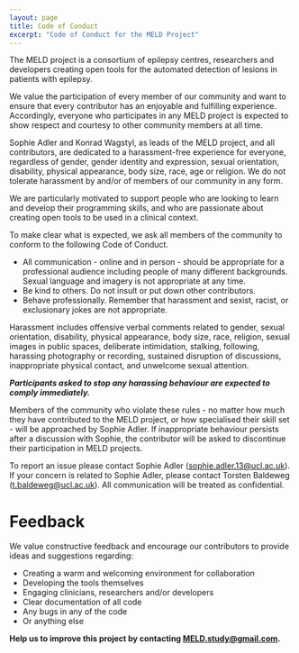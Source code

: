 ```yaml
---
layout: page
title: Code of Conduct
excerpt: "Code of Conduct for the MELD Project"
---
```


The MELD project is a consortium of epilepsy centres, researchers and developers creating open tools for the automated detection of lesions in patients with epilepsy.

We value the participation of every member of our community and want to ensure that every contributor has an enjoyable and fulfilling experience. Accordingly, everyone who participates in any MELD project is expected to show respect and courtesy to other community members at all time. 

Sophie Adler and Konrad Wagstyl, as leads of the MELD project, and all contributors, are dedicated to a harassment-free experience for everyone, regardless of gender, gender identity and expression, sexual orientation, disability, physical appearance, body size, race, age or religion. We do not tolerate harassment by and/or of members of our community in any form.

We are particularly motivated to support people who are looking to learn and develop their programming skills, and who are passionate about creating open tools to be used in a clinical context.

To make clear what is expected, we ask all members of the community to conform to the following Code of Conduct.
* All communication - online and in person - should be appropriate for a professional audience including people of many different backgrounds. Sexual language and imagery is not appropriate at any time.
* Be kind to others. Do not insult or put down other contributors.
* Behave professionally. Remember that harassment and sexist, racist, or exclusionary jokes are not appropriate.

Harassment includes offensive verbal comments related to gender, sexual orientation, disability, physical appearance, body size, race, religion, sexual images in public spaces, deliberate intimidation, stalking, following, harassing photography or recording, sustained disruption of discussions, inappropriate physical contact, and unwelcome sexual attention.

***Participants asked to stop any harassing behaviour are expected to comply immediately.***

Members of the community who violate these rules - no matter how much they have contributed to the MELD project, or how specialised their skill set - will be approached by Sophie Adler. If inappropriate behaviour persists after a discussion with Sophie, the contributor will be asked to discontinue their participation in MELD projects.

To report an issue please contact Sophie Adler (sophie.adler.13@ucl.ac.uk). If your concern is related to Sophie Adler, please contact Torsten Baldeweg (t.baldeweg@ucl.ac.uk). All communication will be treated as confidential.

# Feedback

We value constructive feedback and encourage our contributors to provide ideas and suggestions regarding:
* Creating a warm and welcoming environment for collaboration
* Developing the tools themselves
* Engaging clinicians, researchers and/or developers
* Clear documentation of all code
* Any bugs in any of the code
* Or anything else

**Help us to improve this project by contacting MELD.study@gmail.com.**

